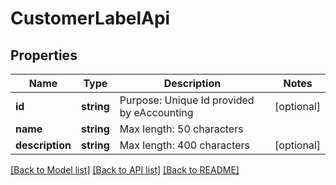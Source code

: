 # CustomerLabelApi

## Properties
Name | Type | Description | Notes
------------ | ------------- | ------------- | -------------
**id** | **string** | Purpose: Unique Id provided by eAccounting | [optional] 
**name** | **string** | Max length: 50 characters | 
**description** | **string** | Max length: 400 characters | [optional] 

[[Back to Model list]](../README.md#documentation-for-models) [[Back to API list]](../README.md#documentation-for-api-endpoints) [[Back to README]](../README.md)


